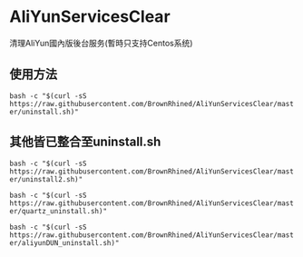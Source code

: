 # AliYunServicesClear
清理AliYun國內版後台服务(暫時只支持Centos系统)

## 使用方法 
`bash -c "$(curl -sS https://raw.githubusercontent.com/BrownRhined/AliYunServicesClear/master/uninstall.sh)"`


## 其他皆已整合至uninstall.sh
`bash -c "$(curl -sS https://raw.githubusercontent.com/BrownRhined/AliYunServicesClear/master/uninstall2.sh)"`

`bash -c "$(curl -sS https://raw.githubusercontent.com/BrownRhined/AliYunServicesClear/master/quartz_uninstall.sh)"`

`bash -c "$(curl -sS https://raw.githubusercontent.com/BrownRhined/AliYunServicesClear/master/aliyunDUN_uninstall.sh)"`
